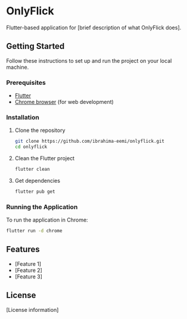 # OnlyFlick

Flutter-based application for [brief description of what OnlyFlick does].

## Getting Started

Follow these instructions to set up and run the project on your local machine.

### Prerequisites

- [Flutter](https://flutter.dev/docs/get-started/install)
- [Chrome browser](https://www.google.com/chrome/) (for web development)

### Installation

1. Clone the repository

    ```bash
    git clone https://github.com/ibrahima-eemi/onlyflick.git
    cd onlyflick
    ```

2. Clean the Flutter project

    ```bash
    flutter clean
    ```

3. Get dependencies

    ```bash
    flutter pub get
    ```

### Running the Application

To run the application in Chrome:

```bash
flutter run -d chrome
```

## Features

- [Feature 1]
- [Feature 2]
- [Feature 3]

## License

[License information]
